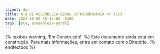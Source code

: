 ```yaml
---
layout: doc
title: ATA DE ASSEMBLEIA GERAL EXTRAORDINÁRIA Nº 3/23
date: 2023-10-05 15:15:00 -0300
tags: [ata, assembleia-geral]
---
```


{% textbox warning, 'Em Construção!' %}
  Este documento ainda está em construção. Para mais informações, entre em contato com o Diretório.
{% endtextbox %}
